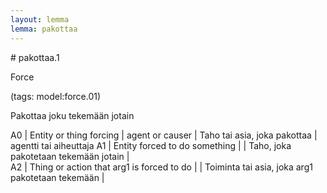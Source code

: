 ```yaml
---
layout: lemma
lemma: pakottaa
---
```


<div class="sense">
# <span class="sensename">pakottaa.1</span>

<span class="description">Force</span>

(tags: model:force.01)

<span class="description">Pakottaa joku tekemään jotain</span>

A0 | Entity or thing forcing | agent or causer | Taho tai asia, joka pakottaa | agentti tai aiheuttaja
A1 | Entity forced to do something |   | Taho, joka pakotetaan tekemään jotain |  
A2 | Thing or action that arg1 is forced to do |   | Toiminta tai asia, joka arg1 pakotetaan tekemään |  

</div>

